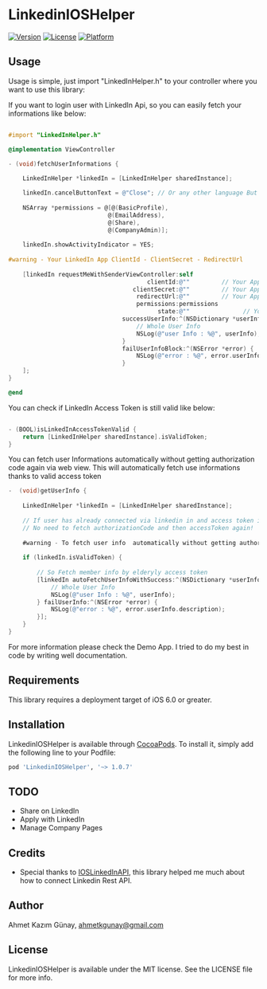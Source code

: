 # LinkedinIOSHelper

[![Version](https://img.shields.io/cocoapods/v/LinkedinIOSHelper.svg?style=flat)](http://cocoapods.org/pods/LinkedinIOSHelper)
[![License](https://img.shields.io/cocoapods/l/LinkedinIOSHelper.svg?style=flat)](http://cocoapods.org/pods/LinkedinIOSHelper)
[![Platform](https://img.shields.io/cocoapods/p/LinkedinIOSHelper.svg?style=flat)](http://cocoapods.org/pods/LinkedinIOSHelper)

## Usage

Usage is simple, just import "LinkedInHelper.h" to your controller where you want to use this library:

If you want to login user with LinkedIn Api, so you can easily fetch your informations like below:

```objective-c

#import "LinkedInHelper.h"

@implementation ViewController

- (void)fetchUserInformations {        
	
	LinkedInHelper *linkedIn = [LinkedInHelper sharedInstance];

    linkedIn.cancelButtonText = @"Close"; // Or any other language But Default is Close
	
    NSArray *permissions = @[@(BasicProfile),
                            @(EmailAddress),
                            @(Share),
                            @(CompanyAdmin)];
        
    linkedIn.showActivityIndicator = YES;
        
#warning - Your LinkedIn App ClientId - ClientSecret - RedirectUrl
        
    [linkedIn requestMeWithSenderViewController:self
                                       clientId:@""         // Your App Client Id
                                   clientSecret:@""         // Your App Client Secret
                                    redirectUrl:@""         // Your App Redirect Url
                                    permissions:permissions
                                          state:@""               // Your client state
                                successUserInfo:^(NSDictionary *userInfo) {
                                    // Whole User Info
                                    NSLog(@"user Info : %@", userInfo);
                                }
                                failUserInfoBlock:^(NSError *error) {
                                    NSLog(@"error : %@", error.userInfo.description);
                                }
    ];
}

@end
```

You can check if LinkedIn Access Token is still valid  like below:
```objective-c

- (BOOL)isLinkedInAccessTokenValid {
	return [LinkedInHelper sharedInstance].isValidToken;
}

```

You can fetch user Informations automatically without getting authorization code again via web view.
This will automatically fetch use informations thanks to valid access token
```objective-c
-  (void)getUserInfo {
	
	LinkedInHelper *linkedIn = [LinkedInHelper sharedInstance];
    
    // If user has already connected via linkedin in and access token is still valid then
    // No need to fetch authorizationCode and then accessToken again!
    
    #warning - To fetch user info  automatically without getting authorization code, accessToken must be still valid
    
    if (linkedIn.isValidToken) {
                
        // So Fetch member info by elderyly access token
        [linkedIn autoFetchUserInfoWithSuccess:^(NSDictionary *userInfo) {
            // Whole User Info
            NSLog(@"user Info : %@", userInfo);
        } failUserInfo:^(NSError *error) {
            NSLog(@"error : %@", error.userInfo.description);
        }];
    }
}
```
For more information please check the Demo App.
I tried to do my best in code by writing well documentation.

## Requirements

This library requires a deployment target of iOS 6.0 or greater.

## Installation

LinkedinIOSHelper is available through [CocoaPods](http://cocoapods.org). To install
it, simply add the following line to your Podfile:

```ruby
pod 'LinkedinIOSHelper', '~> 1.0.7'
```

## TODO
* Share on LinkedIn
* Apply with LinkedIn
* Manage Company Pages

## Credits
* Special thanks to [IOSLinkedInAPI](https://github.com/jeyben/IOSLinkedInAPI), this library helped me much about how to connect Linkedin Rest API. 

## Author

Ahmet Kazım Günay, ahmetkgunay@gmail.com

## License

LinkedinIOSHelper is available under the MIT license. See the LICENSE file for more info.